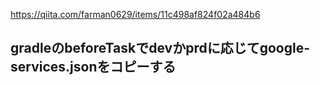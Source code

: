 https://qiita.com/farman0629/items/11c498af824f02a484b6
## gradleのbeforeTaskでdevかprdに応じてgoogle-services.jsonをコピーする
